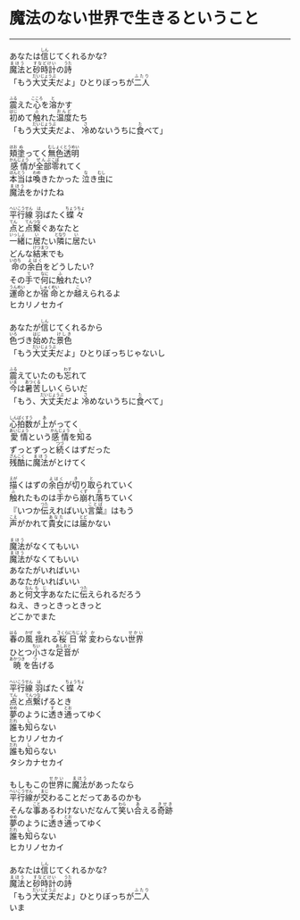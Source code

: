 # 魔法のない世界で生きるということ
---
<lyric>
あなたは<ruby>信<rt>しん</rt></ruby>じてくれるかな?<br/>
<ruby>魔法<rt>まほう</rt></ruby>と<ruby>砂時計<rt>すなどけい</rt></ruby>の<ruby>詩<rt>うた</rt></ruby><br/>
「もう<ruby>大丈夫<rt>だいじょうぶ</rt></ruby>だよ」ひとりぼっちが<ruby>二人<rt>ふたり</rt></ruby><br/>
<br/>
<ruby>震<rt>ふる</rt></ruby>えた<ruby>心<rt>こころ</rt></ruby>を<ruby>溶<rt>と</rt></ruby>かす<br/>
<ruby>初<rt>はじ</rt></ruby>めて<ruby>触<rt>ふ</rt></ruby>れた<ruby>温度<rt>おんど</rt></ruby>たち<br/>
「もう<ruby>大丈夫<rt>だいじょうぶ</rt></ruby>だよ、 <ruby>冷<rt>さ</rt></ruby>めないうちに<ruby>食<rt>た</rt></ruby>べて」<br/>
<br/>
<ruby>頬<rt>ほお</rt></ruby><ruby>塗<rt>ぬ</rt></ruby>ってく<ruby>無色<rt>むしょく</rt></ruby><ruby>透明<rt>とうめい</rt></ruby><br/>
<ruby>感情<rt>かんじょう</rt></ruby>が<ruby>全部<rt>ぜんぶ</rt></ruby><ruby>零<rt>こぼ</rt></ruby>れてく<br/>
<ruby>本当<rt>ほんとう</rt></ruby>は<ruby>喚<rt>わめ</rt></ruby>きたかった <ruby>泣<rt>な</rt></ruby>き<ruby>虫<rt>むし</rt></ruby>に<br/>
<ruby>魔法<rt>まほう</rt></ruby>をかけたね<br/>
<br/>
<ruby>平行線<rt>へいこうせん</rt></ruby> <ruby>羽<rt>は</rt></ruby>ばたく<ruby>蝶々<rt>ちょうちょ</rt></ruby><br/>
<ruby>点<rt>てん</rt></ruby>と<ruby>点<rt>てん</rt></ruby><ruby>繋<rt>つな</rt></ruby>ぐあなたと<br/>
<ruby>一緒<rt>いっしょ</rt></ruby>に<ruby>居<rt>い</rt></ruby>たい<ruby>隣<rt>となり</rt></ruby>に<ruby>居<rt>い</rt></ruby>たい<br/>
どんな<ruby>結末<rt>けつまつ</rt></ruby>でも<br/>
<ruby>命<rt>いのち</rt></ruby>の<ruby>余白<rt>よはく</rt></ruby>をどうしたい?<br/>
その<ruby>手<rt>て</rt></ruby>で<ruby>何<rt>なに</rt></ruby>に<ruby>触<rt>ふ</rt></ruby>れたい?<br/>
<ruby>運命<rt>うんめい</rt></ruby>とか<ruby>宿命<rt>しゅくめい</rt></ruby>とか<ruby>越<rt>こ</rt></ruby>えられるよ<br/>
ヒカリノセカイ<br/>
<br/>
あなたが<ruby>信<rt>しん</rt></ruby>じてくれるから<br/>
<ruby>色<rt>いろ</rt></ruby>づき<ruby>始<rt>はじ</rt></ruby>めた<ruby>景色<rt>けしき</rt></ruby><br/>
「もう<ruby>大丈夫<rt>だいじょうぶ</rt></ruby>だよ」ひとりぼっちじゃないし<br/>
<br/>
<ruby>震<rt>ふる</rt></ruby>えていたのも<ruby>忘<rt>わす</rt></ruby>れて<br/>
<ruby>今<rt>いま</rt></ruby>は<ruby>暑苦<rt>あつくる</rt></ruby>しいくらいだ<br/>
「もう、<ruby>大丈夫<rt>だいじょうぶ</rt></ruby>だよ <ruby>冷<rt>さ</rt></ruby>めないうちに<ruby>食<rt>た</rt></ruby>べて」<br/>
<br/>
<ruby>心拍<rt>しんぱく</rt></ruby><ruby>数<rt>すう</rt></ruby>が<ruby>上<rt>あ</rt></ruby>がってく<br/>
<ruby>愛情<rt>あいじょう</rt></ruby>という<ruby>感情<rt>かんじょう</rt></ruby>を<ruby>知<rt>し</rt></ruby>る<br/>
ずっとずっと<ruby>続<rt>つづ</rt></ruby>くはずだった<br/>
<ruby>残酷<rt>ざんこく</rt></ruby>に<ruby>魔法<rt>まほう</rt></ruby>がとけてく<br/>
<br/>
<ruby>描<rt>えが</rt></ruby>くはずの<ruby>余白<rt>よはく</rt></ruby>が<ruby>切<rt>き</rt></ruby>り<ruby>取<rt>と</rt></ruby>られていく<br/>
<ruby>触<rt>ふ</rt></ruby>れたものは<ruby>手<rt>て</rt></ruby>から<ruby>崩<rt>くず</rt></ruby>れ<ruby>落<rt>お</rt></ruby>ちていく<br/>
『いつか<ruby>伝<rt>つた</rt></ruby>えればいい<ruby>言葉<rt>ことば</rt></ruby>』はもう<br/>
<ruby>声<rt>こえ</rt></ruby>がかれて<ruby>貴女<rt>あなた</rt></ruby>には<ruby>届<rt>とど</rt></ruby>かない<br/>
<br/>
<ruby>魔法<rt>まほう</rt></ruby>がなくてもいい<br/>
<ruby>魔法<rt>まほう</rt></ruby>がなくてもいい<br/>
あなたがいればいい<br/>
あなたがいればいい<br/>
あと<ruby>何<rt>なん</rt></ruby><ruby>文字<rt>もじ</rt></ruby>あなたに<ruby>伝<rt>つた</rt></ruby>えられるだろう<br/>
ねえ、きっときっときっと<br/>
どこかでまた<br/>
<br/>
<ruby>春<rt>はる</rt></ruby>の<ruby>風<rt>かぜ</rt></ruby> <ruby>揺<rt>ゆ</rt></ruby>れる<ruby>桜<rt>さくら</rt></ruby> <ruby>日常<rt>にちじょう</rt></ruby> <ruby>変<rt>か</rt></ruby>わらない<ruby>世界<rt>せかい</rt></ruby><br/>
ひとつ<ruby>小<rt>ちい</rt></ruby>さな<ruby>足音<rt>あしおと</rt></ruby>が<br/>
<ruby>暁<rt>あかつき</rt></ruby>を<ruby>告<rt>つ</rt></ruby>げる<br/>
<br/>
<ruby>平行線<rt>へいこうせん</rt></ruby> <ruby>羽<rt>は</rt></ruby>ばたく<ruby>蝶々<rt>ちょうちょ</rt></ruby><br/>
<ruby>点<rt>てん</rt></ruby>と<ruby>点<rt>てん</rt></ruby><ruby>繋<rt>つな</rt></ruby>げるとき<br/>
<ruby>夢<rt>ゆめ</rt></ruby>のように<ruby>透<rt>す</rt></ruby>き<ruby>通<rt>とお</rt></ruby>ってゆく<br/>
<ruby>誰<rt>だれ</rt></ruby>も<ruby>知<rt>し</rt></ruby>らない<br/>
ヒカリノセカイ<br/>
<ruby>誰<rt>だれ</rt></ruby>も<ruby>知<rt>し</rt></ruby>らない<br/>
タシカナセカイ<br/>
<br/>
もしもこの<ruby>世界<rt>せかい</rt></ruby>に<ruby>魔法<rt>まほう</rt></ruby>があったなら<br/>
<ruby>平行線<rt>へいこうせん</rt></ruby>が<ruby>交<rt>まじ</rt></ruby>わることだってあるのかも<br/>
そんな<ruby>事<rt>こと</rt></ruby>あるわけないだなんて<ruby>笑<rt>わら</rt></ruby>い<ruby>合<rt>あ</rt></ruby>える<ruby>奇跡<rt>きせき</rt></ruby><br/>
<ruby>夢<rt>ゆめ</rt></ruby>のように<ruby>透<rt>す</rt></ruby>き<ruby>通<rt>とお</rt></ruby>ってゆく<br/>
<ruby>誰<rt>だれ</rt></ruby>も<ruby>知<rt>し</rt></ruby>らない<br/>
ヒカリノセカイ<br/>
<br/>
あなたは<ruby>信<rt>しん</rt></ruby>じてくれるかな?<br/>
<ruby>魔法<rt>まほう</rt></ruby>と<ruby>砂時計<rt>すなどけい</rt></ruby>の<ruby>詩<rt>うた</rt></ruby><br/>
「もう<ruby>大丈夫<rt>だいじょうぶ</rt></ruby>だよ」ひとりぼっちが<ruby>二人<rt>ふたり</rt></ruby><br/>
いま<br/>
</lyric>
